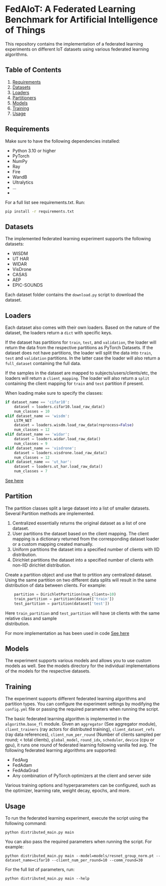 # FedAIoT: A Federated Learning Benchmark for Artificial Intelligence of Things

This repository contains the implementation of a federated learning experiments on different IoT datasets using various 
federated learning algorithms.

## Table of Contents
1. [Requirements](#requirements)
2. [Datasets](#datasets)
3. [Loaders](#loaders)
4. [Partitioners](#partition)
5. [Models](#models)
6. [Training](#training)
7. [Usage](#usage)

## Requirements

Make sure to have the following dependencies installed:

- Python 3.10 or higher
- PyTorch
- NumPy
- Ray
- Fire
- WandB
- Ultralytics
- ...
- 
For a full list see requirements.txt. Run:
```bash
pip install -r requirements.txt
```
## Datasets

The implemented federated learning experiment supports the following datasets:

- WISDM
- UT HAR
- WIDAR
- VisDrone
- CASAS
- AEP
- EPIC-SOUNDS

Each dataset folder contains the `download.py` script to download the dataset.

## Loaders
Each dataset also comes with their own loaders. Based on the nature of the dataset, the loaders return a `dict` with 
specific keys. 

If the dataset has partitions for `train`, `test`, and `validation`, the loader will return the data from the respective 
partitions as PyTorch Datasets. If the dataset does not have partitions, the loader will split the data into `train`, 
`test` and `validation` partitions. In the latter case the loader will also return a `full_dataset` containing the full 
data.

If the samples in the dataset are mapped to subjects/users/clients/etc, the loaders will return a `client_mapping`. 
The loader will also return a `split` containing the client mapping for `train` and `test` partition if present.

When loading make sure to specify the classes:

```python
if dataset_name == 'cifar10':
    dataset = loaders.cifar10.load_raw_data()
    num_classes = 10
elif dataset_name == 'wisdm':
    LSTM_NET
    dataset = loaders.wisdm.load_raw_data(reprocess=False)
    num_classes = 12
elif dataset_name == 'widar':
    dataset = loaders.widar.load_raw_data()
    num_classes = 9
elif dataset_name == 'visdrone':
    dataset = loaders.visdrone.load_raw_data()
    num_classes = 12
elif dataset_name == 'ut_har':
    dataset = loaders.ut_har.load_raw_data()
    num_classes = 7
```
[See here](https://github.com/AIoT-MLSys-Lab/FedAIoT/blob/61d8147d56f7ef4ea04d43a708f4de523f9e36bc/distributed_main.py#L111-L126)

## Partition
The partition classes split a large dataset into a list of smaller datasets. Several Partition methods are implemented. 
1. Centralized essentially returns the original dataset as a list of one dataset.
2. User partitions the dataset based on the client mapping. The client mapping is a dictionary returned from the 
   corresponding dataset loader or a custom mapping created manually.
3. Uniform partitions the dataset into a specified number of clients with IID distribution.
4. Dirichlet partitions the dataset into a specified number of clients with non-IID dirichlet distribution.

Create a partition object and use that to prtition any centralized dataset. Using the same partition on two 
different data splits will result in the same distribution of data between clients. For example:
```python
    partition = DirichletPartition(num_clients=10)
    train_partition = partition(dataset['train'])
    test_partition = partition(dataset['test'])
```
Here `train_partition` and `test_partition` will have `10` clients with the same relative class and sample  
distribution.

For more implementation as has been used in code [See here](https://github.com/AIoT-MLSys-Lab/FedAIoT/blob/61d8147d56f7ef4ea04d43a708f4de523f9e36bc/distributed_main.py#L129-L145)


## Models

The experiment supports various models and allows you to use custom models as well. See the models directory for the 
individual implementations of the models for the respective datasets.

## Training

The experiment supports different federated learning algorithms and partition types. You can configure the experiment settings by modifying the `config.yml` file or passing the required parameters when running the script.

The basic federated learning algorithm is implemented in the `algorithm.base_fl` module. Given an `aggregator` (See 
aggregator module), `client_trainers` (ray actors for distributed training), `client_dataset_refs` (ray data 
references), `client_num_per_round` (Number of clients sampled per round; < total clients), `global_model`, `round_idx`, 
`scheduler`, `device` (cpu or gpu), it runs one round of federated learning following vanilla fed avg.
The following federated learning algorithms are supported:

- FedAvg
- FedAdam
- FedAdaGrad
- Any combination of PyTorch optimizers at the client and server side


Various training options and hyperparameters can be configured, such as the optimizer, learning rate, weight decay, epochs, and more.

## Usage

To run the federated learning experiment, execute the script using the following command:

```
python distributed_main.py main
```

You can also pass the required parameters when running the script. For example:

```
python distributed_main.py main --model=models/resnet_group_norm.pt --dataset_name=cifar10 --client_num_per_round=10 --comm_round=30
```
For the full list of parameters, run:
```
python distributed_main.py main --help
```
